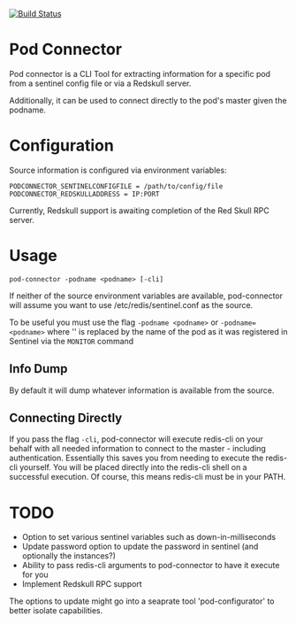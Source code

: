 [![Build Status](https://travis-ci.org/sentinel-tools/pod-connector.svg?branch=master)](https://travis-ci.org/sentinel-tools/pod-connector)


# Pod Connector
Pod connector is a CLI Tool for extracting information for a specific pod from
a sentinel config file or via a Redskull server.

Additionally, it can be used to connect directly to the pod's master given the podname.

# Configuration
Source information is configured via environment variables:

```shell
PODCONNECTOR_SENTINELCONFIGFILE = /path/to/config/file
PODCONNECTOR_REDSKULLADDRESS = IP:PORT
```

Currently, Redskull support is awaiting completion of the Red Skull RPC server.

# Usage


```shell
pod-connector -podname <podname> [-cli]
```

If neither of the source environment variables are available, pod-connector
will assume you want to use /etc/redis/sentinel.conf as the source.

To be useful you must use the flag `-podname <podname>` or `-podname=<podname>`
where '<podname>' is replaced by the name of the pod as it was registered in
Sentinel via the `MONITOR` command

## Info Dump

By default it will dump whatever information is available from the source.

## Connecting Directly
If you pass the flag `-cli`, pod-connector will execute redis-cli on your
behalf with all needed information to connect to the master - including
authentication. Essentially this saves you from needing to execute the
redis-cli yourself. You will be placed directly into the redis-cli shell on a
successful execution. Of course, this means redis-cli must be in your PATH.


# TODO
* Option to set various sentinel variables such as down-in-milliseconds
* Update password option to update the password in sentinel (and optionally the instances?)
* Ability to pass redis-cli arguments to pod-connector to have it execute for you
* Implement Redskull RPC support

The options to update might go into a seaprate tool 'pod-configurator' to
better isolate capabilities.
